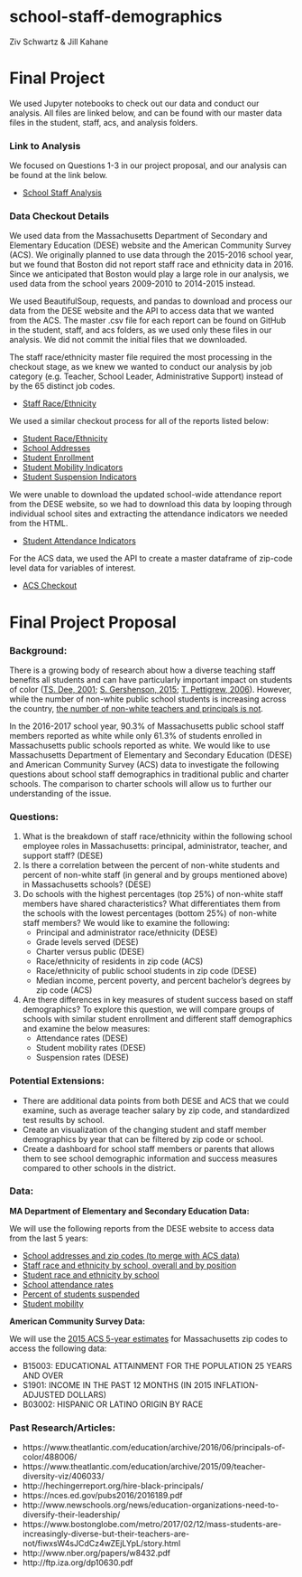 # school-staff-demographics

Ziv Schwartz & Jill Kahane

<h1>Final Project</h1>
We used Jupyter notebooks to check out our data and conduct our analysis. All files are linked below, and can be found with our master data files in the student, staff, acs, and analysis folders.

<h3>Link to Analysis</h3>

We focused on Questions 1-3 in our project proposal, and our analysis can be found at the link below.
<ul>
<li><a href = "https://github.com/jill-k/school-staff-demographics/blob/master/analysis/School%20Staff%20Analysis.ipynb">School Staff Analysis</a></li>
</ul>

<h3>Data Checkout Details</h3>

We used data from the Massachusetts Department of Secondary and Elementary Education (DESE) website and the American Community Survey (ACS). We originally planned to use data through the 2015-2016 school year, but we found that Boston did not report staff race and ethnicity data in 2016. Since we anticipated that Boston would play a large role in our analysis, we used data from the school years 2009-2010 to 2014-2015 instead.

We used BeautifulSoup, requests, and pandas to download and process our data from the DESE website and the API to access data that we wanted from the ACS.  The master .csv file for each report can be found on GitHub in the student, staff, and acs folders, as we used only these files in our analysis. We did not commit the initial files that we downloaded.

The staff race/ethnicity master file required the most processing in the checkout stage, as we knew we wanted to conduct our analysis by job category (e.g. Teacher, School Leader, Administrative Support) instead of by the 65 distinct job codes.
<ul>
<li><a href = "https://github.com/jill-k/school-staff-demographics/blob/master/staff_data/Checkout%20-%20Staff%20Demo%20Data.ipynb"> Staff Race/Ethnicity</a></li>
</ul>

We used a similar checkout process for all of the reports listed below:
<ul>
<li><a href = "https://github.com/jill-k/school-staff-demographics/blob/master/student_data/Checkout%20-%20Student%20Race%20and%20Ethnicity%20Data.ipynb">Student Race/Ethnicity</a></li>
<li><a href = "https://github.com/jill-k/school-staff-demographics/blob/master/student_data/Checkout%20-%20School%20Addresses.ipynb">School Addresses</a></li>
<li><a href = "https://github.com/jill-k/school-staff-demographics/blob/master/student_data/Checkout%20-%20Student%20Enrollment.ipynb">Student Enrollment</a></li>
<li><a href = "https://github.com/jill-k/school-staff-demographics/blob/master/student_data/Checkout%20-%20Student%20Mobility.ipynb">Student Mobility Indicators</a></li>
<li><a href = "https://github.com/jill-k/school-staff-demographics/blob/master/student_data/Checkout%20-%20Student%20Suspension%20Data.ipynb">Student Suspension Indicators</a></li>
</ul>

We were unable to download the updated school-wide attendance report from the DESE website, so we had to download this data by looping through individual school sites and extracting the attendance indicators we needed from the HTML.
<ul>
<li><a href = "https://github.com/jill-k/school-staff-demographics/blob/master/student_data/Checkout%20-%20Student%20Attendance.ipynb">Student Attendance Indicators</a></li>
</ul>

For the ACS data, we used the API to create a master dataframe of zip-code level data for variables of interest.
<ul>
<li><a href="https://github.com/jill-k/school-staff-demographics/blob/master/acs/ACS%20Data%20Checkout.ipynb">ACS Checkout</a></li>
</ul>


<h1>Final Project Proposal</h1>

<h3>Background:</h3>

There is a growing body of research about how a diverse teaching staff benefits all students and can have particularly important impact on students of color (<a href="http://www.nber.org/papers/w8432.pdf">TS. Dee, 2001</a>; <a href="http://research.upjohn.org/cgi/viewcontent.cgi?article=1248&context=up_workingpapers">S. Gershenson, 2015</a>; <a href="http://citeseerx.ist.psu.edu/viewdoc/download?doi=10.1.1.455.7083&rep=rep1&type=pdf">T. Pettigrew, 2006</a>). However, while the number of non-white public school students is increasing across the country, <a href="http://www.shankerinstitute.org/sites/shanker/files/The%20State%20of%20Teacher%20Diversity%20%283%29_0.pdf">the number of non-white teachers and principals is not</a>.

In the 2016-2017 school year, 90.3% of Massachusetts public school staff members reported as white while only 61.3% of students enrolled in Massachusetts public schools reported as white. We would like to use Massachusetts Department of Elementary and Secondary Education (DESE) and American Community Survey (ACS) data to investigate the following questions about school staff demographics in traditional public and charter schools. The comparison to charter schools will allow us to further our understanding of the issue.

<h3>Questions:</h3>

<ol>
<li>What is the breakdown of staff race/ethnicity within the following school employee roles in Massachusetts: principal, administrator, teacher, and support staff? (DESE)</li>
<li>Is there a correlation between the percent of non-white students and percent of non-white staff (in general and by groups mentioned above) in Massachusetts schools? (DESE)</li>
<li>Do schools with the highest percentages (top 25%) of non-white staff members have shared characteristics? What differentiates them from the schools with the lowest percentages (bottom 25%) of non-white staff members? We would like to examine the following:<ul></li>
  <li>Principal and administrator race/ethnicity (DESE)</li>
  <li>Grade levels served (DESE)</li>
  <li>Charter versus public (DESE) </li>
  <li>Race/ethnicity of residents in zip code (ACS)</li>
  <li>Race/ethnicity of public school students in zip code (DESE)</li>
  <li>Median income, percent poverty, and percent bachelor’s degrees by zip code (ACS)</li></ul>
  <li>Are there differences in key measures of student success based on staff demographics? To explore this question, we will compare groups of schools with similar student enrollment and different staff demographics and examine the below measures:<ul></li>
  <li>Attendance rates (DESE)</li>
  <li>Student mobility rates (DESE)</li>
  <li>Suspension rates (DESE)</li>
  </ul></ol>

<h3>Potential Extensions:</h3>
<ul>
<li>There are additional data points from both DESE and ACS that we could examine, such as average teacher salary by zip code, and standardized test results by school.</li>
<li>Create an visualization of the changing student and staff member demographics by year that can be filtered by zip code or school.</li>
<li>Create a dashboard for school staff members or parents that allows them to see school demographic information and success measures compared to other schools in the district.</li>
</ul>

<h3>Data:</h3>

<b>MA Department of Elementary and Secondary Education Data:</b>

We will use the following reports from the DESE website to access data from the last 5 years:
<ul>
<li><a href="http://profiles.doe.mass.edu/search/search.aspx?leftNavId=11238">
  School addresses and zip codes (to merge with ACS data)</a></li>
<li><a href="http://profiles.doe.mass.edu/state_report/teacherbyracegender.aspx">
  Staff race and ethnicity by school, overall and by position</a></li>
<li><a href="http://profiles.doe.mass.edu/state_report/enrollmentbyracegender.aspx">
  Student race and ethnicity by school</a></li>
<li><a href="http://profiles.doe.mass.edu/statereport/indicators.aspx">
  School attendance rates</a></li>
<li><a href="http://profiles.doe.mass.edu/state_report/ssdr.aspx">
  Percent of students suspended<a/></li>
<li><a href="http://profiles.doe.mass.edu/state_report/mobilityrates.aspx">
  Student mobility</a></li>
</ul>

<b>American Community Survey Data:</b>

We will use the <a href="https://www.census.gov/data/developers/data-sets/acs-5year.html">
2015 ACS 5-year estimates</a> for Massachusetts zip codes to access the following data:
<ul>
  <li>B15003: EDUCATIONAL ATTAINMENT FOR THE POPULATION 25 YEARS AND OVER</li>
  <li>S1901: INCOME IN THE PAST 12 MONTHS (IN 2015 INFLATION-ADJUSTED DOLLARS)</li>
  <li>B03002: HISPANIC OR LATINO ORIGIN BY RACE</li>
</ul>


<h3>Past Research/Articles:</h3>
<ul>
  <li>https://www.theatlantic.com/education/archive/2016/06/principals-of-color/488006/</li>
<li>https://www.theatlantic.com/education/archive/2015/09/teacher-diversity-viz/406033/</li>
<li>http://hechingerreport.org/hire-black-principals/</li>
<li>https://nces.ed.gov/pubs2016/2016189.pdf</li>
<li>http://www.newschools.org/news/education-organizations-need-to-diversify-their-leadership/</li>
<li>https://www.bostonglobe.com/metro/2017/02/12/mass-students-are-increasingly-diverse-but-their-teachers-are-not/fiwxsW4sJCdCz4wZEjLYpL/story.html</li>
<li>http://www.nber.org/papers/w8432.pdf</li>
<li>http://ftp.iza.org/dp10630.pdf</li>
</ul>
